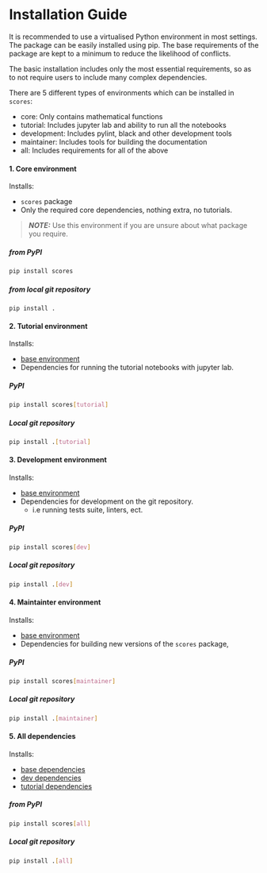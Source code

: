 # Installation Guide

It is recommended to use a virtualised Python environment in most settings. The package can be easily installed using pip. The base requirements of the package are kept to a minimum to reduce the likelihood of conflicts.

The basic installation includes only the most essential requirements, so as to not require users to include many complex dependencies.

There are 5 different types of environments which can be installed in `scores`: 

- core: Only contains mathematical functions
- tutorial: Includes jupyter lab and ability to run all the notebooks
- development: Includes pylint, black and other development tools
- maintainer: Includes tools for building the documentation
- all: Includes requirements for all of the above

#### 1. Core environment <a name="base-env"></a>

Installs:
* `scores` package
* Only the required core dependencies, nothing extra, no tutorials.

> **_NOTE:_** Use this environment if you are unsure about what package you require.

##### from PyPI

```Bash
pip install scores
```

##### from local git repository

```
pip install .
```

#### 2. Tutorial environment <a name="tutorial"></a>

Installs:
* [base environment](#base-env)
* Dependencies for running the tutorial notebooks with jupyter lab.

##### PyPI

```Bash
pip install scores[tutorial]
```

##### Local git repository

```bash
pip install .[tutorial]
```

#### 3. Development environment <a name="dev"></a>

Installs:
* [base environment](#base-env)
* Dependencies for development on the git repository.
  * i.e running tests suite, linters, ect.

##### PyPI

```Bash
pip install scores[dev]
```

##### Local git repository

```bash
pip install .[dev]
```

#### 4. Maintainter environment <a name="maintainer"></a>

Installs:
* [base environment](#base-env)
* Dependencies for building new versions of the `scores` package,

##### PyPI

```Bash
pip install scores[maintainer]
```

##### Local git repository

```bash
pip install .[maintainer]
```

#### 5. All dependencies <a name="all"></a>

Installs:
* [base dependencies](#base-env)
* [dev dependencies](#dev)
* [tutorial dependencies](#tutorial)

##### from PyPI

```Bash
pip install scores[all]
```

##### Local git repository

```bash
pip install .[all]
```

